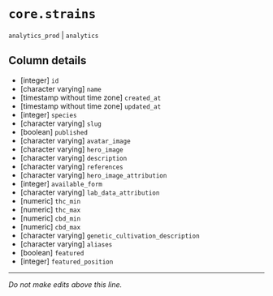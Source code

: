 # `core.strains`
`analytics_prod` | `analytics`

## Column details
* [integer]   `id`
* [character varying] `name`
* [timestamp without time zone] `created_at`
* [timestamp without time zone] `updated_at`
* [integer]   `species`
* [character varying] `slug`
* [boolean]   `published`
* [character varying] `avatar_image`
* [character varying] `hero_image`
* [character varying] `description`
* [character varying] `references`
* [character varying] `hero_image_attribution`
* [integer]   `available_form`
* [character varying] `lab_data_attribution`
* [numeric]   `thc_min`
* [numeric]   `thc_max`
* [numeric]   `cbd_min`
* [numeric]   `cbd_max`
* [character varying] `genetic_cultivation_description`
* [character varying] `aliases`
* [boolean]   `featured`
* [integer]   `featured_position`

-------------------------------------------------------------------------------
*Do not make edits above this line.*
